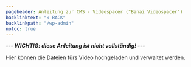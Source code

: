 ```yaml
---
pageheader: Anleitung zur CMS - Videospacer ("Banai Videospacer")
backlinktext: "< BACK"
backlinkpath: "/wp-admin"
notoc: true
---
```


***--- WICHTIG: diese Anleitung ist nicht vollständig! ---***

Hier können die Dateien fürs Video hochgeladen und verwaltet werden.




